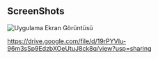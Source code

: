 ## ScreenShots

![Uygulama Ekran Görüntüsü](https://i.ibb.co/5Y3JHKt/appImage.gif)

https://drive.google.com/file/d/19rPYVIu-96m3sSp9EdzbXOeUtuJ8ck8q/view?usp=sharing


  
